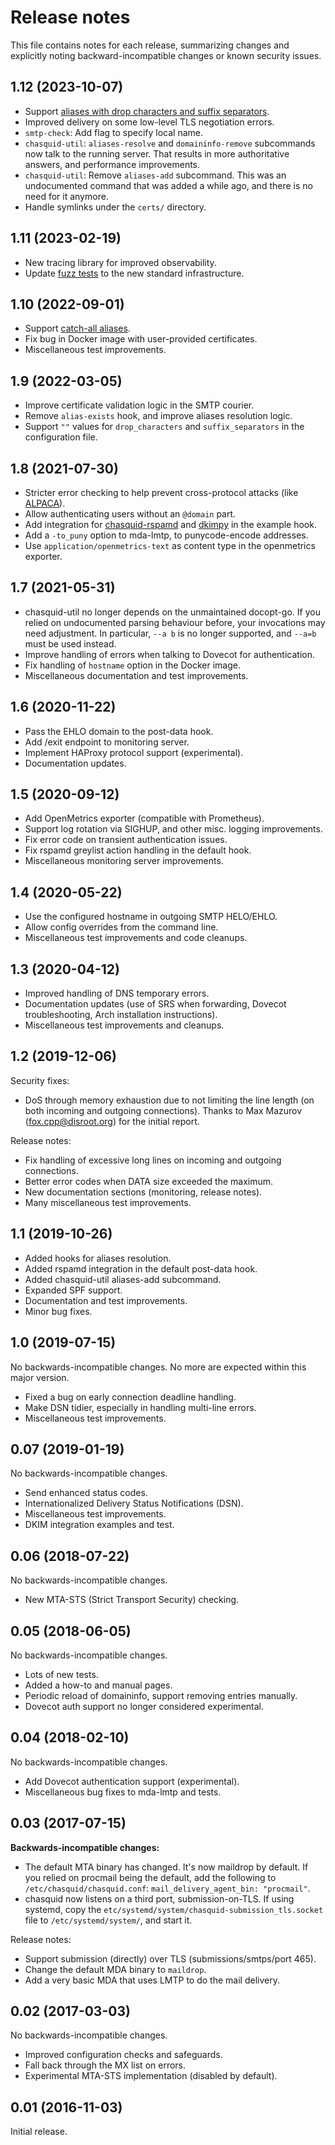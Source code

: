 
# Release notes

This file contains notes for each release, summarizing changes and explicitly
noting backward-incompatible changes or known security issues.


## 1.12 (2023-10-07)

- Support [aliases with drop characters and
  suffix separators](aliases.md#drop-characters-and-suffix-separators).
- Improved delivery on some low-level TLS negotiation errors.
- `smtp-check`: Add flag to specify local name.
- `chasquid-util`: `aliases-resolve` and `domaininfo-remove` subcommands now
  talk to the running server. That results in more authoritative answers, and
  performance improvements.
- `chasquid-util`: Remove `aliases-add` subcommand. This was an undocumented
  command that was added a while ago, and there is no need for it anymore.
- Handle symlinks under the `certs/` directory.


## 1.11 (2023-02-19)

- New tracing library for improved observability.
- Update [fuzz tests](tests.md#fuzz-tests) to the new standard infrastructure.


## 1.10 (2022-09-01)

- Support [catch-all aliases](aliases.md#catch-all).
- Fix bug in Docker image with user-provided certificates.
- Miscellaneous test improvements.


## 1.9 (2022-03-05)

- Improve certificate validation logic in the SMTP courier.
- Remove `alias-exists` hook, and improve aliases resolution logic.
- Support `""` values for `drop_characters` and `suffix_separators` in the
  configuration file.


## 1.8 (2021-07-30)

- Stricter error checking to help prevent cross-protocol attacks
  (like [ALPACA](https://alpaca-attack.com/)).
- Allow authenticating users without an `@domain` part.
- Add integration for
  [chasquid-rspamd](https://github.com/Thor77/chasquid-rspamd) and
  [dkimpy](https://launchpad.net/dkimpy/) in the example hook.
- Add a `-to_puny` option to mda-lmtp, to punycode-encode addresses.
- Use `application/openmetrics-text` as content type in the openmetrics
  exporter.


## 1.7 (2021-05-31)

- chasquid-util no longer depends on the unmaintained docopt-go.
  If you relied on undocumented parsing behaviour before, your invocations may
  need adjustment.  In particular, `--a b` is no longer supported, and `--a=b`
  must be used instead.
- Improve handling of errors when talking to Dovecot for authentication.
- Fix handling of `hostname` option in the Docker image.
- Miscellaneous documentation and test improvements.


## 1.6 (2020-11-22)

- Pass the EHLO domain to the post-data hook.
- Add /exit endpoint to monitoring server.
- Implement HAProxy protocol support (experimental).
- Documentation updates.


## 1.5 (2020-09-12)

- Add OpenMetrics exporter (compatible with Prometheus).
- Support log rotation via SIGHUP, and other misc. logging improvements.
- Fix error code on transient authentication issues.
- Fix rspamd greylist action handling in the default hook.
- Miscellaneous monitoring server improvements.


## 1.4 (2020-05-22)

- Use the configured hostname in outgoing SMTP HELO/EHLO.
- Allow config overrides from the command line.
- Miscellaneous test improvements and code cleanups.


## 1.3 (2020-04-12)

- Improved handling of DNS temporary errors.
- Documentation updates (use of SRS when forwarding, Dovecot troubleshooting,
  Arch installation instructions).
- Miscellaneous test improvements and cleanups.


## 1.2 (2019-12-06)

Security fixes:

- DoS through memory exhaustion due to not limiting the line length (on both
  incoming and outgoing connections). Thanks to Max Mazurov
  (fox.cpp@disroot.org) for the initial report.

Release notes:

- Fix handling of excessive long lines on incoming and outgoing connections.
- Better error codes when DATA size exceeded the maximum.
- New documentation sections (monitoring, release notes).
- Many miscellaneous test improvements.


## 1.1 (2019-10-26)

- Added hooks for aliases resolution.
- Added rspamd integration in the default post-data hook.
- Added chasquid-util aliases-add subcommand.
- Expanded SPF support.
- Documentation and test improvements.
- Minor bug fixes.


## 1.0 (2019-07-15)

No backwards-incompatible changes. No more are expected within this major
version.

- Fixed a bug on early connection deadline handling.
- Make DSN tidier, especially in handling multi-line errors.
- Miscellaneous test improvements.


## 0.07 (2019-01-19)

No backwards-incompatible changes.

- Send enhanced status codes.
- Internationalized Delivery Status Notifications (DSN).
- Miscellaneous test improvements.
- DKIM integration examples and test.


## 0.06 (2018-07-22)

No backwards-incompatible changes.

- New MTA-STS (Strict Transport Security) checking.


## 0.05 (2018-06-05)

No backwards-incompatible changes.

- Lots of new tests.
- Added a how-to and manual pages.
- Periodic reload of domaininfo, support removing entries manually.
- Dovecot auth support no longer considered experimental.


## 0.04 (2018-02-10)

No backwards-incompatible changes.

- Add Dovecot authentication support (experimental).
- Miscellaneous bug fixes to mda-lmtp and tests.


## 0.03 (2017-07-15)

**Backwards-incompatible changes:**

- The default MTA binary has changed. It's now maildrop by default.
  If you relied on procmail being the default, add the following to
  `/etc/chasquid/chasquid.conf`: `mail_delivery_agent_bin: "procmail"`.
- chasquid now listens on a third port, submission-on-TLS.
  If using systemd, copy the `etc/systemd/system/chasquid-submission_tls.socket`
  file to `/etc/systemd/system/`, and start it.


Release notes:

- Support submission (directly) over TLS (submissions/smtps/port 465).
- Change the default MDA binary to `maildrop`.
- Add a very basic MDA that uses LMTP to do the mail delivery.


## 0.02 (2017-03-03)

No backwards-incompatible changes.

- Improved configuration checks and safeguards.
- Fall back through the MX list on errors.
- Experimental MTA-STS implementation (disabled by default).


## 0.01 (2016-11-03)

Initial release.
